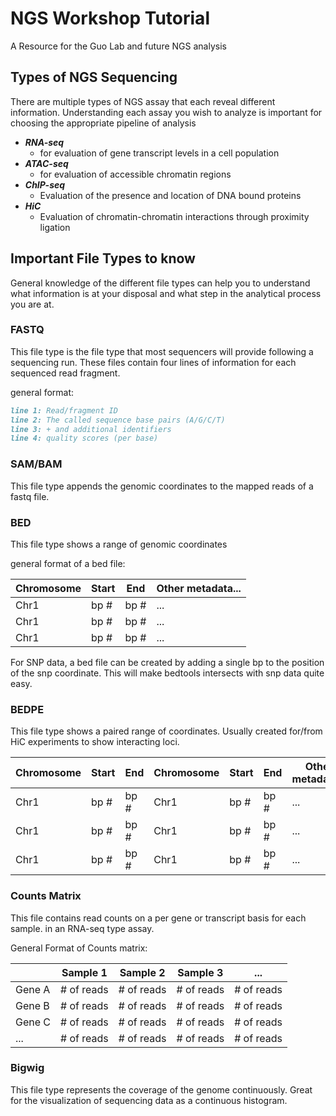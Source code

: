 # NGS Workshop Tutorial

A Resource for the Guo Lab and future NGS analysis

## Types of NGS Sequencing

There are multiple types of NGS assay that each reveal different information. Understanding each assay you wish to analyze is important for choosing the appropriate pipeline of analysis

* ***RNA-seq***
  * for evaluation of gene transcript levels in a cell population
* ***ATAC-seq***
  * for evaluation of accessible chromatin regions
* ***ChIP-seq***
  * Evaluation of the presence and location of DNA bound proteins
* ***HiC***
  * Evaluation of chromatin-chromatin interactions through proximity ligation

## Important File Types to know

General knowledge of the different file types can help you to understand what information is at your disposal and what step in the analytical process you are at.

### FASTQ

This file type is the file type that most sequencers will provide following a sequencing run. These files contain four lines of information for each sequenced read fragment.

general format:

``` markdown
line 1: Read/fragment ID
line 2: The called sequence base pairs (A/G/C/T)
line 3: + and additional identifiers
line 4: quality scores (per base)
```

### SAM/BAM

This file type appends the genomic coordinates to the mapped reads of a fastq file.

### BED

This file type shows a range of genomic coordinates

general format of a bed file:

| Chromosome | Start | End  | Other metadata...
|----------|------------|------------| ------------|
| Chr1   | bp # | bp #|...|
| Chr1    | bp # | bp #|...|
| Chr1    | bp # | bp #|...|


For SNP data, a bed file can be created by adding a single bp to the position of the snp coordinate. This will make bedtools intersects with snp data quite easy.

### BEDPE

This file type shows a paired range of coordinates. Usually created for/from HiC experiments to show interacting loci.

| Chromosome | Start | End  | Chromosome | Start | End  |Other metadata...|
|----------|------------|------------| ------------|------------|------------| ------------|
| Chr1   | bp # | bp #| Chr1   | bp # | bp #|...|
| Chr1    | bp # | bp #| Chr1   | bp # | bp #|...|
| Chr1    | bp # | bp #| Chr1   | bp # | bp #|...|


### Counts Matrix

This file contains read counts on a per gene or transcript basis for each sample. in an RNA-seq type assay.

General Format of Counts matrix:

|  | Sample 1 | Sample 2   | Sample 3   | ...|
|----------|------------|------------|------------|------------|
| Gene A   | # of reads | # of reads | # of reads | # of reads |
| Gene B   | # of reads | # of reads | # of reads | # of reads |
| Gene C   | # of reads | # of reads | # of reads | # of reads |
| ...   | # of reads | # of reads | # of reads | # of reads |

### Bigwig

This file type represents the coverage of the genome continuously. Great for the visualization of sequencing data as a continuous histogram.
